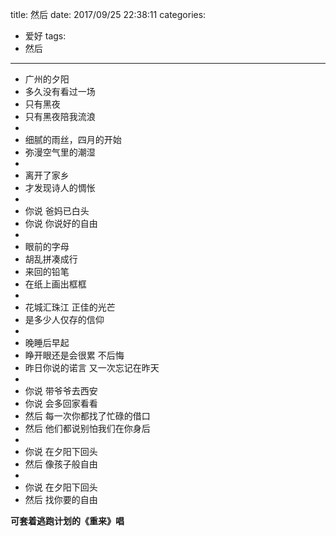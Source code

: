 title: 然后
date: 2017/09/25 22:38:11
categories:
- 爱好
tags:
- 然后
---
  
- 广州的夕阳
- 多久没有看过一场
- 只有黑夜
- 只有黑夜陪我流浪
- 
- 细腻的雨丝，四月的开始
- 弥漫空气里的潮湿
- 
- 离开了家乡
- 才发现诗人的惆怅
- 
- 你说 爸妈已白头
- 你说 你说好的自由
- 
- 眼前的字母
- 胡乱拼凑成行
- 来回的铅笔
- 在纸上画出框框
- 
- 花城汇珠江 正佳的光芒
- 是多少人仅存的信仰
- 
- 晚睡后早起
- 睁开眼还是会很累 不后悔
- 昨日你说的诺言 又一次忘记在昨天
- 
- 你说  带爷爷去西安
- 你说  会多回家看看
- 然后  每一次你都找了忙碌的借口
- 然后  他们都说别怕我们在你身后
- 
- 你说 在夕阳下回头
- 然后 像孩子般自由
- 
- 你说 在夕阳下回头
- 然后 找你要的自由

**可套着逃跑计划的《重来》唱**